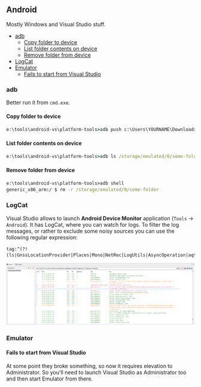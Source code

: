 ## Android

Mostly Windows and Visual Studio stuff.

<!-- MarkdownTOC -->

- [adb](#adb)
    - [Copy folder to device](#copy-folder-to-device)
    - [List folder contents on device](#list-folder-contents-on-device)
    - [Remove folder from device](#remove-folder-from-device)
- [LogCat](#logcat)
- [Emulator](#emulator)
    - [Fails to start from Visual Studio](#fails-to-start-from-visual-studio)

<!-- /MarkdownTOC -->

### adb

Better run it from `cmd.exe`.

#### Copy folder to device

``` cmd
e:\tools\android-vs\platform-tools>adb push c:\Users\YOURNAME\Downloads\some-folder /storage/emulated/0
```

#### List folder contents on device

``` cmd
e:\tools\android-vs\platform-tools>adb ls /storage/emulated/0/some-folder
```

#### Remove folder from device

``` cmd
e:\tools\android-vs\platform-tools>adb shell
generic_x86_arm:/ $ rm -r /storage/emulated/0/some-folder
```

### LogCat

Visual Studio allows to launch **Android Device Monitor** application (`Tools` → `Android`). It has LogCat, where you can watch for logs. To filter the log messages, or rather to exclude some noisy sources you can use the following regular expression:

```
tag:^(?!(ls|GnssLocationProvider|Places|Mono|NetRec|LogUtils|AsyncOperation|aqtk|netmgr|GLSUser|AudioController))
```

![](./android-device-monitor.png)

### Emulator

#### Fails to start from Visual Studio

At some point they broke something, so now it requires elevation to Administrator. So you'll need to launch Visual Studio as Administrator too and then start Emulator from there.
